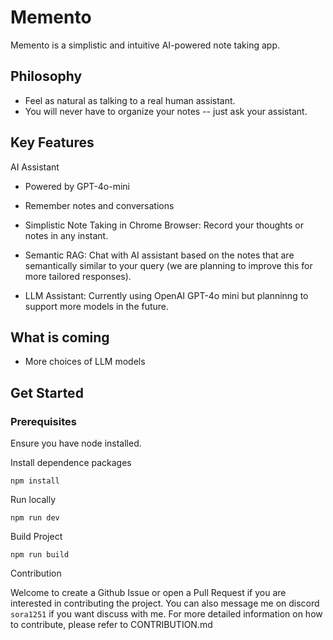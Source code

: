 # Memento

Memento is a simplistic and intuitive AI-powered note taking app.

## Philosophy

- Feel as natural as talking to a real human assistant.
- You will never have to organize your notes -- just ask your assistant.

## Key Features

AI Assistant
- Powered by GPT-4o-mini
- Remember notes and conversations

- Simplistic Note Taking in Chrome Browser: Record your thoughts or notes in any instant.
- Semantic RAG: Chat with AI assistant based on the notes that are semantically similar to your query (we are planning to improve this for more tailored responses).
- LLM Assistant: Currently using OpenAI GPT-4o mini but planninng to support more models in the future.

## What is coming

- More choices of LLM models


## Get Started

### Prerequisites 

Ensure you have node installed.

Install dependence packages

`npm install`

Run locally

`npm run dev`

Build Project

`npm run build`

Contribution

Welcome to create a Github Issue or open a Pull Request if you are interested in contributing the project.
You can also message me on discord `sora1251` if you want discuss with me.
For more detailed information on how to contribute, please refer to CONTRIBUTION.md

